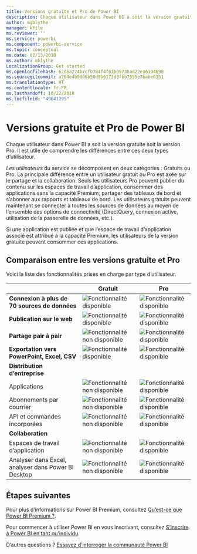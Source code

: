 ```yaml
---
title: Versions gratuite et Pro de Power BI
description: Chaque utilisateur dans Power BI a soit la version gratuite soit la version Pro. Il est utile de comprendre les différences entre ces deux types d’utilisateur.
author: mgblythe
manager: kfile
ms.reviewer: ''
ms.service: powerbi
ms.component: powerbi-service
ms.topic: conceptual
ms.date: 02/13/2018
ms.author: mblythe
LocalizationGroup: Get started
ms.openlocfilehash: 62d6a274b7cfb784f4f61b0973bad22ea6194698
ms.sourcegitcommit: a764e4b9d06b50d9b6173d0fbb7555e3babe6351
ms.translationtype: HT
ms.contentlocale: fr-FR
ms.lasthandoff: 10/22/2018
ms.locfileid: "49641295"
---
```

# <a name="power-bi-free-vs-pro"></a>Versions gratuite et Pro de Power BI

Chaque utilisateur dans Power BI a soit la version gratuite soit la version Pro. Il est utile de comprendre les différences entre ces deux types d’utilisateur.

*Les utilisateurs* du service se décomposent en deux catégories : Gratuits ou Pro. La principale différence entre un utilisateur gratuit ou Pro est axée sur le partage et la collaboration. Seuls les utilisateurs Pro peuvent publier du contenu sur les espaces de travail d’application, consommer des applications sans la capacité Premium, partager des tableaux de bord et s’abonner aux rapports et tableaux de bord. Les utilisateurs gratuits peuvent maintenant se connecter à toutes les sources de données au moyen de l’ensemble des options de connectivité (DirectQuery, connexion active, utilisation de la passerelle de données, etc.).

Si une application est publiée et que l’espace de travail d’application associé est attribué à la capacité Premium, les utilisateurs de la version gratuite peuvent consommer ces applications.

## <a name="free-vs-pro-comparison"></a>Comparaison entre les versions gratuite et Pro
Voici la liste des fonctionnalités prises en charge par type d’utilisateur.

|  | Gratuit | Pro |
| --- | --- | --- |
| **Connexion à plus de 70 sources de données** |![Fonctionnalité disponible](media/features-license-type/available.png) |![Fonctionnalité disponible](media/features-license-type/available.png) |
| **Publication sur le web** |![Fonctionnalité disponible](media/features-license-type/available.png) |![Fonctionnalité disponible](media/features-license-type/available.png) |
| **Partage pair à pair** |![Fonctionnalité non disponible](media/features-license-type/not-available.png) |![Fonctionnalité disponible](media/features-license-type/available.png) |
| **Exportation vers PowerPoint, Excel, CSV** |![Fonctionnalité disponible](media/features-license-type/available.png) |![Fonctionnalité disponible](media/features-license-type/available.png) |
| **Distribution d’entreprise** | | |
| Applications |![Fonctionnalité non disponible](media/features-license-type/not-available.png) |![Fonctionnalité disponible](media/features-license-type/available.png) |
| Abonnements par courrier |![Fonctionnalité non disponible](media/features-license-type/not-available.png) |![Fonctionnalité disponible](media/features-license-type/available.png) |
| API et commandes incorporées |![Fonctionnalité non disponible](media/features-license-type/not-available.png) |![Fonctionnalité disponible](media/features-license-type/available.png) |
| **Collaboration** | | |
| Espaces de travail d’application |![Fonctionnalité non disponible](media/features-license-type/not-available.png) |![Fonctionnalité disponible](media/features-license-type/available.png) |
| Analyser dans Excel, analyser dans Power BI Desktop |![Fonctionnalité non disponible](media/features-license-type/not-available.png) |![Fonctionnalité disponible](media/features-license-type/available.png) |

## <a name="next-steps"></a>Étapes suivantes

Pour plus d’informations sur Power BI Premium, consultez [Qu’est-ce que Power BI Premium ?](service-premium.md).

Pour commencer à utiliser Power BI en vous inscrivant, consultez [S’inscrire à Power BI en tant qu’individu](service-self-service-signup-for-power-bi.md).

D’autres questions ? [Essayez d’interroger la communauté Power BI](https://community.powerbi.com/)